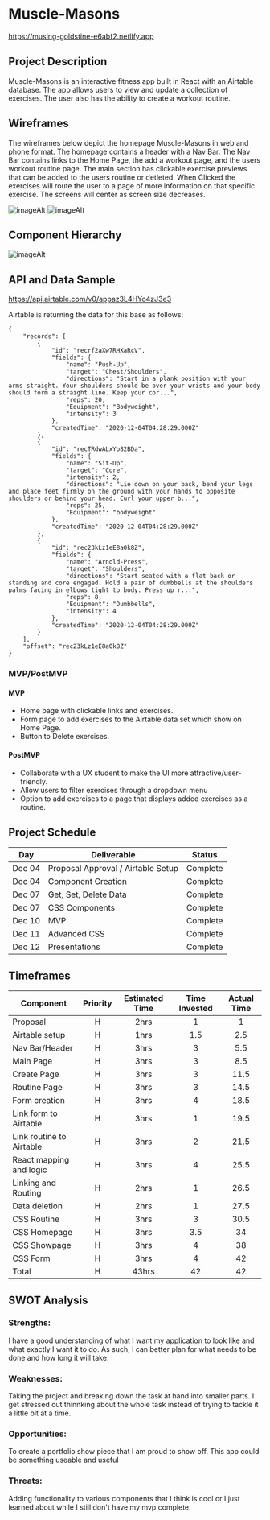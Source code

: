 # Muscle-Masons

https://musing-goldstine-e6abf2.netlify.app

## Project Description

Muscle-Masons is an interactive fitness app built in React with an Airtable database.  The app allows users to view and update a collection of exercises. The user also has the ability to create a workout routine.

## Wireframes

The wireframes below depict the homepage Muscle-Masons in web and phone format. The homepage contains a header with a Nav Bar. The Nav Bar contains links to the Home Page, the add a workout page, and the users workout routine page.  The main section has clickable exercise previews that can be added to the users routine or detleted. When Clicked the exercises will route the user to a page of more information on that specific exercise. The screens will center as screen size decreases.

![imageAlt](https://i.imgur.com/QOv7fU7.png)
![imageAlt](https://i.imgur.com/oQ4tM1i.png)

## Component Hierarchy

![imageAlt](https://i.imgur.com/eo07ZVV.png)

## API and Data Sample

https://api.airtable.com/v0/appaz3L4HYo4zJ3e3

Airtable is returning the data for this base as follows:

```
{
    "records": [
        {
            "id": "recrf2aXw7RHXaRcV",
            "fields": {
                "name": "Push-Up",
                "target": "Chest/Shoulders",
                "directions": "Start in a plank position with your arms straight. Your shoulders should be over your wrists and your body should form a straight line. Keep your cor...",
                "reps": 20,
                "Equipment": "Bodyweight",
                "intensity": 3
            },
            "createdTime": "2020-12-04T04:28:29.000Z"
        },
        {
            "id": "recTRdwALxYo82BDa",
            "fields": {
                "name": "Sit-Up",
                "target": "Core",
                "intensity": 2,
                "directions": "Lie down on your back, bend your legs and place feet firmly on the ground with your hands to opposite shoulders or behind your head. Curl your upper b...",
                "reps": 25,
                "Equipment": "bodyweight"
            },
            "createdTime": "2020-12-04T04:28:29.000Z"
        },
        {
            "id": "rec23kLz1eE8a0k8Z",
            "fields": {
                "name": "Arnold-Press",
                "target": "Shoulders",
                "directions": "Start seated with a flat back or standing and core engaged. Hold a pair of dumbbells at the shoulders palms facing in elbows tight to body. Press up r...",
                "reps": 8,
                "Equipment": "Dumbbells",
                "intensity": 4
            },
            "createdTime": "2020-12-04T04:28:29.000Z"
        }
    ],
    "offset": "rec23kLz1eE8a0k8Z"
}

```

### MVP/PostMVP

#### MVP

- Home page with clickable links and exercises.
- Form page to add exercises to the Airtable data set which show on Home Page.
- Button to Delete exercises.

#### PostMVP

- Collaborate with a UX student to make the UI more attractive/user-friendly.
- Allow users to filter exercises through a dropdown menu
- Option to add exercises to a page that displays added exercises as a routine.

## Project Schedule

| Day      | Deliverable                                | Status   |
| -------- | ------------------------------------------ | -------- |
| Dec 04 | Proposal Approval / Airtable Setup         | Complete |
| Dec 04   | Component Creation                     | Complete |
| Dec 07   | Get, Set, Delete Data               | Complete |
| Dec 07   | CSS Components                           | Complete |
| Dec 10   | MVP                                        | Complete |
| Dec 11   | Advanced CSS                               | Complete |
| Dec 12   | Presentations                              | Complete |

## Timeframes

| Component                 | Priority | Estimated Time | Time Invested | Actual Time |
| ------------------------- | :------: | :------------: | :-----------: | :---------: |
| Proposal                  |    H     |      2hrs      |     1    |   1   |
| Airtable setup            |    H     |     1hrs       |     1.5    |   2.5   |
| Nav Bar/Header            |    H     |      3hrs      |     3    |   5.5   |
| Main Page                 |    H     |      3hrs      |     3    |   8.5   |
| Create Page               |    H     |      3hrs      |     3    |   11.5   |
| Routine Page              |    H     |      3hrs      |     3    |   14.5   |
| Form creation             |    H     |      3hrs      |     4    |   18.5   |
| Link form to Airtable     |    H     |      3hrs      |     1   |   19.5   |
| Link routine to Airtable  |    H     |      3hrs      |     2    |   21.5   |
| React mapping and logic   |    H     |      3hrs      |     4    |   25.5   |
| Linking and Routing       |    H     |      2hrs      |     1    |   26.5   |
| Data deletion             |    H     |      2hrs      |     1   |   27.5   |
| CSS Routine               |    H     |      3hrs      |     3    |   30.5   |
| CSS Homepage              |    H     |      3hrs      |     3.5   |   34   |
| CSS Showpage              |    H     |      3hrs      |     4    |   38   |
| CSS Form                  |    H     |      3hrs      |     4    |   42   |
| Total                     |    H     |      43hrs     |     42    |   42   |

## SWOT Analysis

### Strengths:

I have a good understanding of what I want my application to look like and what exactly I want it to do. As such, I can better plan for what needs to be done and how long it will take. 

### Weaknesses:

Taking the project and breaking down the task at hand into smaller parts.  I get stressed out thinnking about the whole task instead of trying to tackle it a little bit at a time.

### Opportunities:

To create a portfolio show piece that I am proud to show off. This app could be something useable and useful

### Threats:

Adding functionality to various components that I think is cool or I just learned about while I still don't have my mvp complete. 